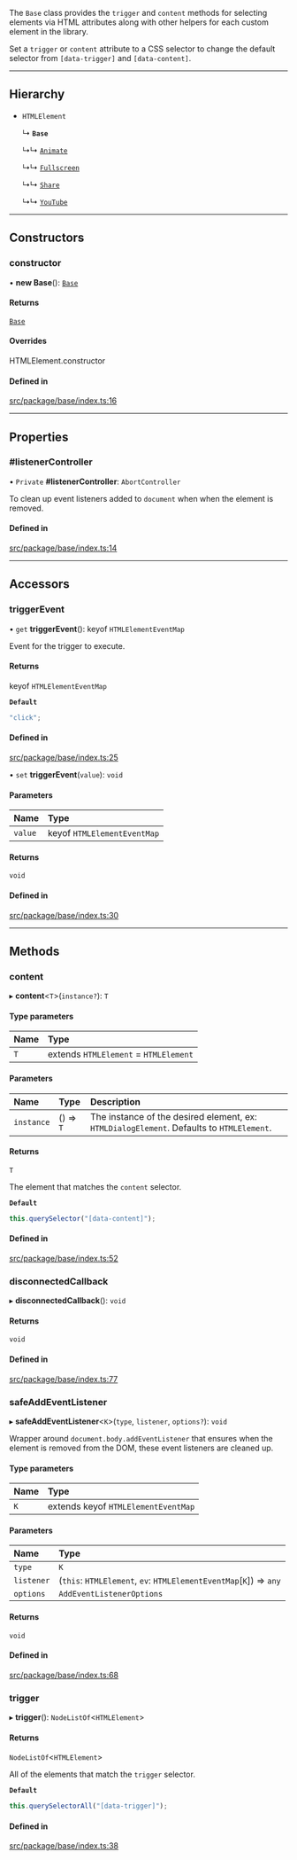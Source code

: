 The `Base` class provides the `trigger` and `content` methods for
selecting elements via HTML attributes along with other helpers for
each custom element in the library.

Set a `trigger` or `content` attribute to a CSS selector to change the
default selector from `[data-trigger]` and `[data-content]`.

---

## Hierarchy

- `HTMLElement`

  ↳ **`Base`**

  ↳↳ [`Animate`](/docs/classes/Animate.md)

  ↳↳ [`Fullscreen`](/docs/classes/Fullscreen.md)

  ↳↳ [`Share`](/docs/classes/Share.md)

  ↳↳ [`YouTube`](/docs/classes/YouTube.md)

---

## Constructors

### constructor

• **new Base**(): [`Base`](/docs/classes/Base.md)

#### Returns

[`Base`](/docs/classes/Base.md)

#### Overrides

HTMLElement.constructor

#### Defined in

[src/package/base/index.ts:16](https://github.com/rossrobino/components/blob/c8d936f/src/package/base/index.ts#L16)

---

## Properties

### #listenerController

• `Private` **#listenerController**: `AbortController`

To clean up event listeners added to `document` when
when the element is removed.

#### Defined in

[src/package/base/index.ts:14](https://github.com/rossrobino/components/blob/c8d936f/src/package/base/index.ts#L14)

---

## Accessors

### triggerEvent

• `get` **triggerEvent**(): keyof `HTMLElementEventMap`

Event for the trigger to execute.

#### Returns

keyof `HTMLElementEventMap`

**`Default`**

```ts
"click";
```

#### Defined in

[src/package/base/index.ts:25](https://github.com/rossrobino/components/blob/c8d936f/src/package/base/index.ts#L25)

• `set` **triggerEvent**(`value`): `void`

#### Parameters

| Name    | Type                        |
| :------ | :-------------------------- |
| `value` | keyof `HTMLElementEventMap` |

#### Returns

`void`

#### Defined in

[src/package/base/index.ts:30](https://github.com/rossrobino/components/blob/c8d936f/src/package/base/index.ts#L30)

---

## Methods

### content

▸ **content**\<`T`\>(`instance?`): `T`

#### Type parameters

| Name | Type                                  |
| :--- | :------------------------------------ |
| `T`  | extends `HTMLElement` = `HTMLElement` |

#### Parameters

| Name       | Type      | Description                                                                              |
| :--------- | :-------- | :--------------------------------------------------------------------------------------- |
| `instance` | () => `T` | The instance of the desired element, ex: `HTMLDialogElement`. Defaults to `HTMLElement`. |

#### Returns

`T`

The element that matches the `content` selector.

**`Default`**

```ts
this.querySelector("[data-content]");
```

#### Defined in

[src/package/base/index.ts:52](https://github.com/rossrobino/components/blob/c8d936f/src/package/base/index.ts#L52)

### disconnectedCallback

▸ **disconnectedCallback**(): `void`

#### Returns

`void`

#### Defined in

[src/package/base/index.ts:77](https://github.com/rossrobino/components/blob/c8d936f/src/package/base/index.ts#L77)

### safeAddEventListener

▸ **safeAddEventListener**\<`K`\>(`type`, `listener`, `options?`): `void`

Wrapper around `document.body.addEventListener` that ensures when the
element is removed from the DOM, these event listeners are cleaned up.

#### Type parameters

| Name | Type                                |
| :--- | :---------------------------------- |
| `K`  | extends keyof `HTMLElementEventMap` |

#### Parameters

| Name       | Type                                                               |
| :--------- | :----------------------------------------------------------------- |
| `type`     | `K`                                                                |
| `listener` | (`this`: `HTMLElement`, `ev`: `HTMLElementEventMap`[`K`]) => `any` |
| `options`  | `AddEventListenerOptions`                                          |

#### Returns

`void`

#### Defined in

[src/package/base/index.ts:68](https://github.com/rossrobino/components/blob/c8d936f/src/package/base/index.ts#L68)

### trigger

▸ **trigger**(): `NodeListOf`\<`HTMLElement`\>

#### Returns

`NodeListOf`\<`HTMLElement`\>

All of the elements that match the `trigger` selector.

**`Default`**

```ts
this.querySelectorAll("[data-trigger]");
```

#### Defined in

[src/package/base/index.ts:38](https://github.com/rossrobino/components/blob/c8d936f/src/package/base/index.ts#L38)
